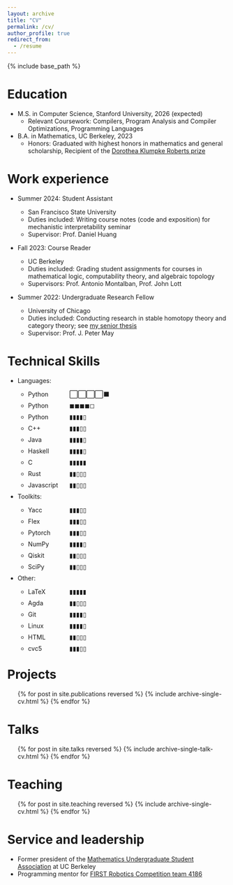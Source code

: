 ```yaml
---
layout: archive
title: "CV"
permalink: /cv/
author_profile: true
redirect_from:
  - /resume
---
```


{% include base_path %}

Education
======
* M.S. in Computer Science, Stanford University, 2026 (expected)
  * Relevant Coursework: Compilers, Program Analysis and Compiler Optimizations, Programming Languages
* B.A. in Mathematics, UC Berkeley, 2023
  * Honors: Graduated with highest honors in mathematics and general scholarship, Recipient of the <a href="https://math.berkeley.edu/about/honors-awards/dorothea-klumpke-roberts-prize">Dorothea Klumpke Roberts prize</a>

Work experience
======
* Summer 2024: Student Assistant
  * San Francisco State University
  * Duties included: Writing course notes (code and exposition) for mechanistic interpretability seminar
  * Supervisor: Prof. Daniel Huang

* Fall 2023: Course Reader
  * UC Berkeley
  * Duties included: Grading student assignments for courses in mathematical logic, computability theory, and algebraic topology
  * Supervisors: Prof. Antonio Montalban, Prof. John Lott

* Summer 2022: Undergraduate Research Fellow
  * University of Chicago
  * Duties included: Conducting research in stable homotopy theory and category theory; see <a href="google.com">my senior thesis</a>
  * Supervisor: Prof. J. Peter May
  
Technical Skills
======
* Languages:
  * <div id="wrapper" class="small-line"><p class="align-left">Python</p><p class="align-center">⬜⬜⬜⬜⬛</p></div><style>p.align-left {text-align:left;padding:0;margin:0;position:absolute;}p.align-center{  text-align: center;  margin-left: -50px;}</style>
  * <div id="wrapper" class="small-line"><p class="align-left">Python</p><p class="align-center">◼◼◼◼◻</p></div><style>p.align-left {text-align:left;padding:0;margin:0;position:absolute;}p.align-center{  text-align: center;  margin-left: -50px;}</style>
  * <div id="wrapper" class="small-line"><p class="align-left">Python</p><p class="align-center">▮▮▮▮▯</p></div><style>p.align-left {text-align:left;padding:0;margin:0;position:absolute;}p.align-center{  text-align: center;  margin-left: -50px;}</style>
  * <div id="wrapper" class="small-line"><p class="align-left">C++</p><p class="align-center">▮▮▮▯▯</p></div><style>p.align-left {text-align:left;padding:0;margin:0;position:absolute;}p.align-center{  text-align: center;  margin-left: -50px;}</style>
  * <div id="wrapper" class="small-line"><p class="align-left">Java</p><p class="align-center">▮▮▮▮▯</p></div><style>p.align-left {text-align:left;padding:0;margin:0;position:absolute;}p.align-center{  text-align: center;  margin-left: -50px;}</style>
  * <div id="wrapper" class="small-line"><p class="align-left">Haskell</p><p class="align-center">▮▮▮▮▯</p></div><style>p.align-left {text-align:left;padding:0;margin:0;position:absolute;}p.align-center{  text-align: center;  margin-left: -50px;}</style>
  * <div id="wrapper" class="small-line"><p class="align-left">C</p><p class="align-center">▮▮▮▮▮</p></div><style>p.align-left {text-align:left;padding:0;margin:0;position:absolute;}p.align-center{  text-align: center;  margin-left: -50px;}</style>
  * <div id="wrapper" class="small-line"><p class="align-left">Rust</p><p class="align-center">▮▮▯▯▯</p></div><style>p.align-left {text-align:left;padding:0;margin:0;position:absolute;}p.align-center{  text-align: center;  margin-left: -50px;}</style>
  * <div id="wrapper" class="small-line"><p class="align-left">Javascript</p><p class="align-center">▮▮▯▯▯</p></div><style>p.align-left {text-align:left;padding:0;margin:0;position:absolute;}p.align-center{  text-align: center;  margin-left: -50px;}</style>
* Toolkits:
  * <div id="wrapper" class="small-line"><p class="align-left">Yacc</p><p class="align-center">▮▮▮▯▯</p></div><style>p.align-left {text-align:left;padding:0;margin:0;position:absolute;}p.align-center{  text-align: center;  margin-left: -50px;}</style>
  * <div id="wrapper" class="small-line"><p class="align-left">Flex</p><p class="align-center">▮▮▮▯▯</p></div><style>p.align-left {text-align:left;padding:0;margin:0;position:absolute;}p.align-center{  text-align: center;  margin-left: -50px;}</style>
  * <div id="wrapper" class="small-line"><p class="align-left">Pytorch</p><p class="align-center">▮▮▮▯▯</p></div><style>p.align-left {text-align:left;padding:0;margin:0;position:absolute;}p.align-center{  text-align: center;  margin-left: -50px;}</style>
  * <div id="wrapper" class="small-line"><p class="align-left">NumPy</p><p class="align-center">▮▮▮▮▯</p></div><style>p.align-left {text-align:left;padding:0;margin:0;position:absolute;}p.align-center{  text-align: center;  margin-left: -50px;}</style>
  * <div id="wrapper" class="small-line"><p class="align-left">Qiskit</p><p class="align-center">▮▮▯▯▯</p></div><style>p.align-left {text-align:left;padding:0;margin:0;position:absolute;}p.align-center{  text-align: center;  margin-left: -50px;}</style>
  * <div id="wrapper" class="small-line"><p class="align-left">SciPy</p><p class="align-center">▮▮▯▯▯</p></div><style>p.align-left {text-align:left;padding:0;margin:0;position:absolute;}p.align-center{  text-align: center;  margin-left: -50px;}</style>
* Other:
  * <div id="wrapper" class="small-line"><p class="align-left">LaTeX</p><p class="align-center">▮▮▮▮▮</p></div><style>p.align-left {text-align:left;padding:0;margin:0;position:absolute;}p.align-center{  text-align: center;  margin-left: -50px;}</style>
  * <div id="wrapper" class="small-line"><p class="align-left">Agda</p><p class="align-center">▮▮▯▯▯</p></div><style>p.align-left {text-align:left;padding:0;margin:0;position:absolute;}p.align-center{  text-align: center;  margin-left: -50px;}</style>
  * <div id="wrapper" class="small-line"><p class="align-left">Git</p><p class="align-center">▮▮▮▮▯</p></div><style>p.align-left {text-align:left;padding:0;margin:0;position:absolute;}p.align-center{  text-align: center;  margin-left: -50px;}</style>
  * <div id="wrapper" class="small-line"><p class="align-left">Linux</p><p class="align-center">▮▮▮▮▯</p></div><style>p.align-left {text-align:left;padding:0;margin:0;position:absolute;}p.align-center{  text-align: center;  margin-left: -50px;}</style>
  * <div id="wrapper" class="small-line"><p class="align-left">HTML</p><p class="align-center">▮▮▯▯▯</p></div><style>p.align-left {text-align:left;padding:0;margin:0;position:absolute;}p.align-center{  text-align: center;  margin-left: -50px;}</style>
  * <div id="wrapper" class="small-line"><p class="align-left">cvc5</p><p class="align-center">▮▮▮▯▯</p></div><style>p.align-left {text-align:left;padding:0;margin:0;position:absolute;}p.align-center{  text-align: center;  margin-left: -50px;}</style>
  <style>
  p.align-left {
      text-align:left;
      padding:0;
      margin:-0;
      position:absolute;
  }
  
  p.align-center{
    text-align: left;
    margin-left: 95px;
  }

  div.small-line{
    line-height: 0.5;
  }
  </style>


Projects
======
  <ul>{% for post in site.publications reversed %}
    {% include archive-single-cv.html %}
  {% endfor %}</ul>
  
Talks
======
  <ul>{% for post in site.talks reversed %}
    {% include archive-single-talk-cv.html  %}
  {% endfor %}</ul>
  
Teaching
======
  <ul>{% for post in site.teaching reversed %}
    {% include archive-single-cv.html %}
  {% endfor %}</ul>
  
Service and leadership
======
* Former president of the <a href="https://math.berkeley.edu/~musa/">Mathematics Undergraduate Student Association</a> at UC Berkeley
* Programming mentor for <a href="https://www.thebluealliance.com/team/4186">FIRST Robotics Competition team 4186</a>
